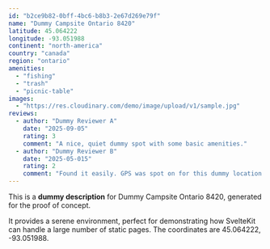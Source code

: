 ```yaml
---
id: "b2ce9b82-0bff-4bc6-b8b3-2e67d269e79f"
name: "Dummy Campsite Ontario 8420"
latitude: 45.064222
longitude: -93.051988
continent: "north-america"
country: "canada"
region: "ontario"
amenities:
  - "fishing"
  - "trash"
  - "picnic-table"
images:
  - "https://res.cloudinary.com/demo/image/upload/v1/sample.jpg"
reviews:
  - author: "Dummy Reviewer A"
    date: "2025-09-05"
    rating: 3
    comment: "A nice, quiet dummy spot with some basic amenities."
  - author: "Dummy Reviewer B"
    date: "2025-05-015"
    rating: 2
    comment: "Found it easily. GPS was spot on for this dummy location."
---
```


This is a **dummy description** for Dummy Campsite Ontario 8420, generated for the proof of concept.

It provides a serene environment, perfect for demonstrating how SvelteKit can handle a large number of static pages. The coordinates are 45.064222, -93.051988.
